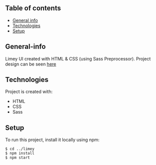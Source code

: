 ## Table of contents

- [General info](#general-info)
- [Technologies](#technologies)
- [Setup](#setup)

## General-info

Limey UI created with HTML & CSS (using Sass Preprocessor).
Project design can be seen [here](https://dribbble.com/shots/21788743-Limey-s-Design)

## Technologies

Project is created with:

- HTML
- CSS
- Sass

## Setup

To run this project, install it locally using npm:

```
$ cd ../limey
$ npm install
$ npm start
```
